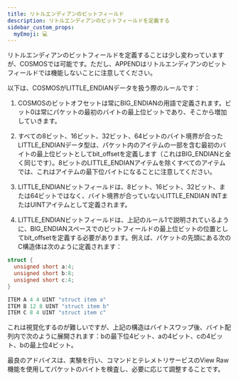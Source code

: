```yaml
---
title: リトルエンディアンのビットフィールド
description: リトルエンディアンのビットフィールドを定義する
sidebar_custom_props:
  myEmoji: 💻
---
```


リトルエンディアンのビットフィールドを定義することは少し変わっていますが、COSMOSでは可能です。ただし、APPENDはリトルエンディアンのビットフィールドでは機能しないことに注意してください。

以下は、COSMOSがLITTLE_ENDIANデータを扱う際のルールです：

1. COSMOSのビットオフセットは常にBIG_ENDIANの用語で定義されます。ビット0は常にパケットの最初のバイトの最上位ビットであり、そこから増加していきます。

1. すべての8ビット、16ビット、32ビット、64ビットのバイト境界が合ったLITTLE_ENDIANデータ型は、パケット内のアイテムの一部を含む最初のバイトの最上位ビットとしてbit_offsetを定義します（これはBIG_ENDIANと全く同じです）。8ビットのLITTLE_ENDIANアイテムを除くすべてのアイテムでは、これはアイテムの最下位バイトになることに注意してください。

1. LITTLE_ENDIANビットフィールドは、8ビット、16ビット、32ビット、または64ビットではなく、バイト境界が合っていないLITTLE_ENDIAN INTまたはUINTアイテムとして定義されます。

1. LITTLE_ENDIANビットフィールドは、上記のルール1で説明されているように、BIG_ENDIANスペースでのビットフィールドの最上位ビットの位置としてbit_offsetを定義する必要があります。例えば、パケットの先頭にある次のC構造体は次のように定義されます：

```c
struct {
  unsigned short a:4;
  unsigned short b:8;
  unsigned short c:4;
}

ITEM A 4 4 UINT "struct item a"
ITEM B 12 8 UINT "struct item b"
ITEM C 8 4 UINT "struct item c"
```

これは視覚化するのが難しいですが、上記の構造はバイトスワップ後、バイト配列内で次のように展開されます：bの最下位4ビット、aの4ビット、cの4ビット、bの最上位4ビット。

最良のアドバイスは、実験を行い、コマンドとテレメトリサービスのView Raw機能を使用してパケットのバイトを検査し、必要に応じて調整することです。